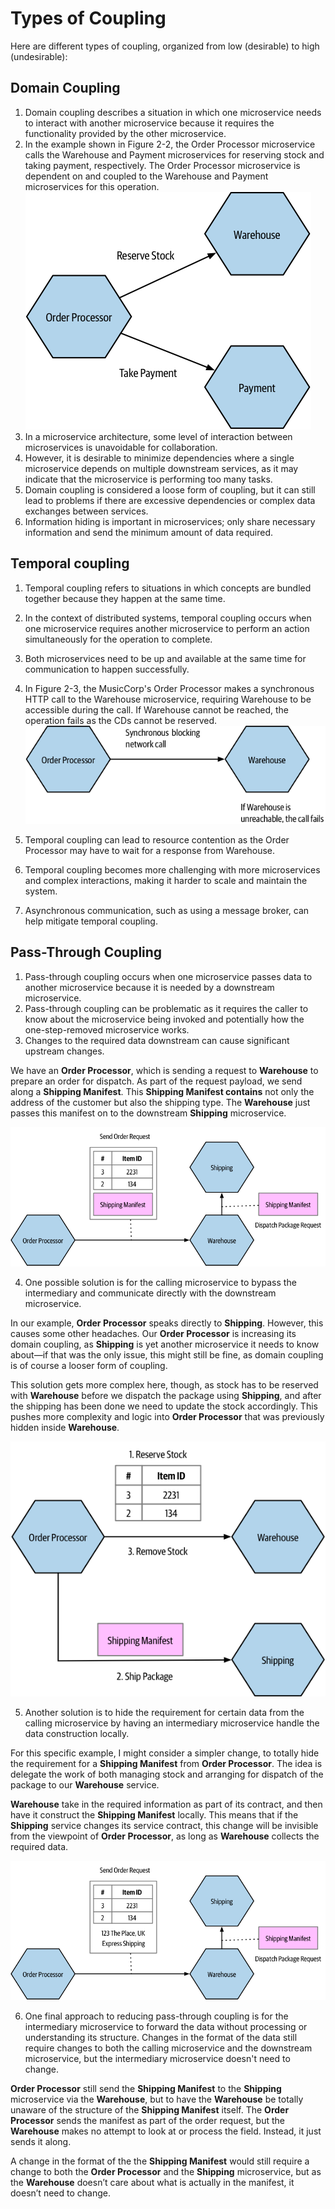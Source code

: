 # Types of Coupling

Here are different types of coupling, organized from low (desirable) to high (undesirable):

## Domain Coupling

1. Domain coupling describes a situation in which one microservice needs to interact with another microservice because it requires the functionality provided by the other microservice.
2. In the example shown in Figure 2-2, the Order Processor microservice calls the Warehouse and Payment microservices for reserving stock and taking payment, respectively. The Order Processor microservice is dependent on and coupled to the Warehouse and Payment microservices for this operation.
![](images/domain-coupling.png)
4. In a microservice architecture, some level of interaction between microservices is unavoidable for collaboration.
5. However, it is desirable to minimize dependencies where a single microservice depends on multiple downstream services, as it may indicate that the microservice is performing too many tasks.
6. Domain coupling is considered a loose form of coupling, but it can still lead to problems if there are excessive dependencies or complex data exchanges between services.
7. Information hiding is important in microservices; only share necessary information and send the minimum amount of data required.


## Temporal coupling

1. Temporal coupling refers to situations in which concepts are bundled together because they happen at the same time.
2. In the context of distributed systems, temporal coupling occurs when one microservice requires another microservice to perform an action simultaneously for the operation to complete.
3. Both microservices need to be up and available at the same time for communication to happen successfully.
4. In Figure 2-3, the MusicCorp's Order Processor makes a synchronous HTTP call to the Warehouse microservice, requiring Warehouse to be accessible during the call. If Warehouse cannot be reached, the operation fails as the CDs cannot be reserved.
![](images/temporal-coupling.png)

6. Temporal coupling can lead to resource contention as the Order Processor may have to wait for a response from Warehouse.
7. Temporal coupling becomes more challenging with more microservices and complex interactions, making it harder to scale and maintain the system.
8. Asynchronous communication, such as using a message broker, can help mitigate temporal coupling.


## Pass-Through Coupling

1. Pass-through coupling occurs when one microservice passes data to another microservice because it is needed by a downstream microservice.
2. Pass-through coupling can be problematic as it requires the caller to know about the microservice being invoked and potentially how the one-step-removed microservice works.
3. Changes to the required data downstream can cause significant upstream changes.

We have an **Order Processor**, which is sending a request to **Warehouse** to prepare an order for dispatch. As part of the request payload, we send along a **Shipping Manifest**. This **Shipping Manifest contains** not only the address of the customer but also the shipping type. The **Warehouse** just passes this manifest on to the downstream **Shipping** microservice.

![](images/ps-c1.png)

4. One possible solution is for the calling microservice to bypass the intermediary and communicate directly with the downstream microservice.

In our example, **Order Processor** speaks directly to **Shipping**. However, this causes some other headaches. Our **Order Processor** is increasing its domain coupling, as **Shipping** is yet another microservice it needs to know about—if that was the only issue, this might still be fine, as domain coupling is of course a looser form of coupling.

This solution gets more complex here, though, as stock has to be reserved with **Warehouse** before we dispatch the package using **Shipping**, and after the shipping has been done we need to update the stock accordingly. This pushes more complexity and logic into **Order Processor** that was previously hidden inside **Warehouse**.

![](images/ps-c2.png)

5. Another solution is to hide the requirement for certain data from the calling microservice by having an intermediary microservice handle the data construction locally.

For this specific example, I might consider a simpler change, to totally hide the requirement for a **Shipping Manifest** from **Order Processor**. The idea is delegate the work of both managing stock and arranging for dispatch of the package to our **Warehouse** service.

**Warehouse** take in the required information as part of its contract, and then have it construct the **Shipping Manifest** locally. This means that if the **Shipping** service changes its service contract, this change will be invisible from the viewpoint of **Order Processor**, as long as **Warehouse** collects the required data.

![](images/ps-c3.png)

6. One final approach to reducing pass-through coupling is for the intermediary microservice to forward the data without processing or understanding its structure. Changes in the format of the data still require changes to both the calling microservice and the downstream microservice, but the intermediary microservice doesn't need to change.


**Order Processor** still send the **Shipping Manifest** to the **Shipping** microservice via the **Warehouse**, but to have the **Warehouse** be totally unaware of the structure of the **Shipping Manifest** itself. The **Order Processor** sends the manifest as part of the order request, but the **Warehouse** makes no attempt to look at or process the field. Instead, it just sends it along.

A change in the format of the the **Shipping Manifest** would still require a change to both the **Order Processor** and the **Shipping** microservice, but as the **Warehouse** doesn’t care about what is actually in the manifest, it doesn’t need to change.
